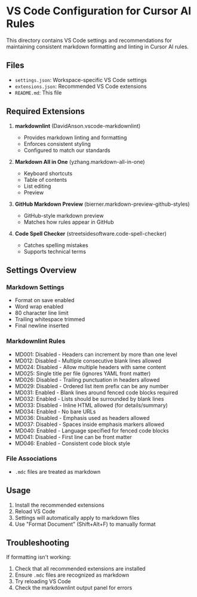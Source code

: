 # VS Code Configuration for Cursor AI Rules

This directory contains VS Code settings and recommendations for maintaining consistent markdown formatting and linting in Cursor AI rules.

## Files

- `settings.json`: Workspace-specific VS Code settings
- `extensions.json`: Recommended VS Code extensions
- `README.md`: This file

## Required Extensions

1. **markdownlint** (DavidAnson.vscode-markdownlint)

   - Provides markdown linting and formatting
   - Enforces consistent styling
   - Configured to match our standards

2. **Markdown All in One** (yzhang.markdown-all-in-one)

   - Keyboard shortcuts
   - Table of contents
   - List editing
   - Preview

3. **GitHub Markdown Preview** (bierner.markdown-preview-github-styles)

   - GitHub-style markdown preview
   - Matches how rules appear in GitHub

4. **Code Spell Checker** (streetsidesoftware.code-spell-checker)
   - Catches spelling mistakes
   - Supports technical terms

## Settings Overview

### Markdown Settings

- Format on save enabled
- Word wrap enabled
- 80 character line limit
- Trailing whitespace trimmed
- Final newline inserted

### Markdownlint Rules

- MD001: Disabled - Headers can increment by more than one level
- MD012: Disabled - Multiple consecutive blank lines allowed
- MD024: Disabled - Allow multiple headers with same content
- MD025: Single title per file (ignores YAML front matter)
- MD026: Disabled - Trailing punctuation in headers allowed
- MD029: Disabled - Ordered list item prefix can be any number
- MD031: Enabled - Blank lines around fenced code blocks required
- MD032: Enabled - Lists should be surrounded by blank lines
- MD033: Disabled - Inline HTML allowed (for details/summary)
- MD034: Enabled - No bare URLs
- MD036: Disabled - Emphasis used as headers allowed
- MD037: Disabled - Spaces inside emphasis markers allowed
- MD040: Enabled - Language specified for fenced code blocks
- MD041: Disabled - First line can be front matter
- MD046: Enabled - Consistent code block style

### File Associations

- `.mdc` files are treated as markdown

## Usage

1. Install the recommended extensions
2. Reload VS Code
3. Settings will automatically apply to markdown files
4. Use "Format Document" (Shift+Alt+F) to manually format

## Troubleshooting

If formatting isn't working:

1. Check that all recommended extensions are installed
2. Ensure `.mdc` files are recognized as markdown
3. Try reloading VS Code
4. Check the markdownlint output panel for errors
